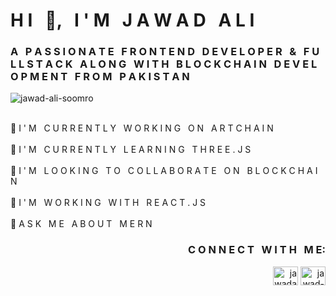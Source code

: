 <h1 >H I &nbsp; 👋, &nbsp; I ' M &nbsp; J A W A D &nbsp; A L I </h1>
<h3 >A &nbsp;  P A S S I O N A T E &nbsp;  F R O N T E N D &nbsp;  D E V E L O P E R &nbsp;  & &nbsp; F U L L  S T A C K &nbsp;  A L O N G &nbsp;  W I T H &nbsp; B L O C K C H A I N &nbsp; D E V E L O P M E N T &nbsp; F R O M &nbsp; P A K I S T A N </h3>
<p> <img src="https://komarev.com/ghpvc/?username=jawad-ali-soomro&label=Profile%20views&color=0e75b6&style=flat" alt="jawad-ali-soomro" /> </p>
<br />
🔭 I ' M &nbsp; C U R R E N T L Y &nbsp;  W O R K I N G &nbsp; O N &nbsp; A R T C H A I N
<br />
<br />
🌱 I ' M &nbsp; C U R R E N T L Y &nbsp; L E A R N I N G &nbsp; T H R E E . J S
<br />
<br />
👯 I ' M &nbsp; L O O K I N G &nbsp; T O &nbsp; C O L L A B O R A T E &nbsp; O N &nbsp; B L O C K C H A I N
<br />
<br />
🤝 I ' M &nbsp; W O R K I N G &nbsp; W I T H &nbsp; R E A C T . J S
<br />
<br />
💬 A S K &nbsp; M E &nbsp; A B O U T &nbsp; M E R N
  <br />
<h3 align="right">C O N N E C T &nbsp; W I T H &nbsp; M E:</h3>
<p align="right">
<a href="https://dev.to/jawadalisoomro" target="blank"><img align="center" src="https://raw.githubusercontent.com/rahuldkjain/github-profile-readme-generator/master/src/images/icons/Social/devto.svg" alt="jawadalisoomro" height="30" width="40" /></a>
<a href="https://linkedin.com/in/jawad-dakhan-250a742a0" target="blank"><img align="center" src="https://raw.githubusercontent.com/rahuldkjain/github-profile-readme-generator/master/src/images/icons/Social/linked-in-alt.svg" alt="jawad-dakhan-250a742a0" height="30" width="40" /></a>
</p>
